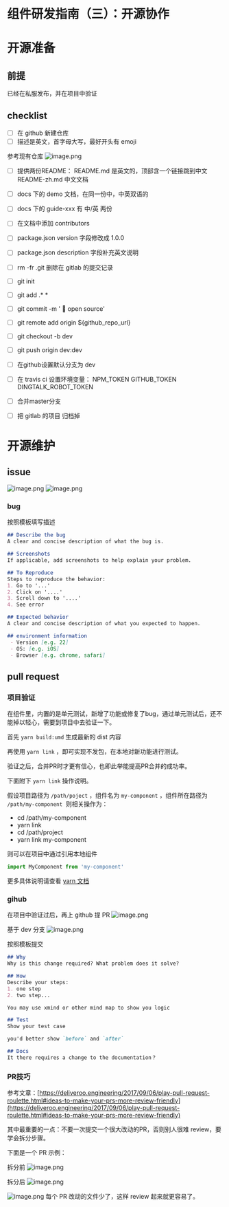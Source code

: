 # 组件研发指南（三）：开源协作

# 开源准备
## 前提
已经在私服发布，并在项目中验证

## checklist

- [ ] 在 github 新建仓库
- [ ] 描述是英文，首字母大写，最好开头有 emoji

参考现有仓库
![image.png](https://tva1.sinaimg.cn/large/006y8mN6gy1g6nizcjynzj31jm0hkq68.jpg)

- [ ] 提供两份README：
README.md 是英文的，顶部含一个链接跳到中文
README-zh.md 中文文档

- [ ] docs 下的 demo 文档，在同一份中，中英双语的
- [ ] docs 下的 guide-xxx 有 中/英 两份

- [ ] 在文档中添加 contributors

- [ ] package.json version 字段修改成 1.0.0
- [ ] package.json description 字段补充英文说明

- [ ] rm -fr .git 删除在 gitlab 的提交记录

- [ ] git init 
- [ ] git add .* *
- [ ] git commit -m ' 🎉 open source'

- [ ] git remote add origin ${github_repo_url}
- [ ] git checkout -b dev
- [ ] git push origin dev:dev

- [ ] 在github设置默认分支为 dev

- [ ] 在 travis ci 设置环境变量： NPM_TOKEN GITHUB_TOKEN DINGTALK_ROBOT_TOKEN
- [ ] 合并master分支

- [ ] 把 gitlab 的项目 归档掉

# 开源维护
## issue
![image.png](https://tva1.sinaimg.cn/large/006y8mN6gy1g6nj50gbvtj31ja0fc41h.jpg)
![image.png](https://tva1.sinaimg.cn/large/006y8mN6gy1g6nj57s11lj317k0cwmym.jpg)
### bug
按照模板填写描述

```markdown
## Describe the bug
A clear and concise description of what the bug is.

## Screenshots
If applicable, add screenshots to help explain your problem.

## To Reproduce
Steps to reproduce the behavior:
1. Go to '...'
2. Click on '....'
3. Scroll down to '....'
4. See error

## Expected behavior
A clear and concise description of what you expected to happen.

## environment information
 - Version [e.g. 22]
 - OS: [e.g. iOS]
 - Browser [e.g. chrome, safari]
```

## pull request
### 项目验证
在组件里，内置的是单元测试，新增了功能或修复了bug，通过单元测试后，还不能掉以轻心，需要到项目中去验证一下。

首先 `yarn build:umd` 生成最新的 dist 内容

再使用 `yarn link` ，即可实现不发包，在本地对新功能进行测试。

验证之后，合并PR时才更有信心，也即此举能提高PR合并的成功率。

下面附下 `yarn link` 操作说明。

假设项目路径为 `/path/poject` ，组件名为 `my-component` ，组件所在路径为 `/path/my-component`  则相关操作为：

- cd /path/my-component
- yarn link
- cd /path/project
- yarn link my-component

则可以在项目中通过引用本地组件

```javascript
import MyComponent from 'my-component'
```

更多具体说明请查看 [yarn 文档](https://yarnpkg.com/zh-Hant/docs/cli/link)

### gihub
在项目中验证过后，再上 github 提 PR
![image.png](https://tva1.sinaimg.cn/large/006y8mN6gy1g6nj5divggj31ke0dsacw.jpg)

基于 dev 分支
![image.png](https://tva1.sinaimg.cn/large/006y8mN6gy1g6nj5ojnpzj31ik08emyu.jpg)

按照模板提交

```markdown
## Why
Why is this change required? What problem does it solve?

## How
Describe your steps:
1. one step
2. two step...

You may use xmind or other mind map to show you logic

## Test
Show your test case

you'd better show `before` and `after` 

## Docs
It there requires a change to the documentation？
```

### PR技巧
参考文章：[https://deliveroo.engineering/2017/09/06/play-pull-request-roulette.html#ideas-to-make-your-prs-more-review-friendly](https://deliveroo.engineering/2017/09/06/play-pull-request-roulette.html#ideas-to-make-your-prs-more-review-friendly)

其中最重要的一点：不要一次提交一个很大改动的PR，否则别人很难 review，要学会拆分步骤。

下面是一个 PR 示例：

拆分前
![image.png](https://tva1.sinaimg.cn/large/006y8mN6gy1g6nj6ned4yj319i07q0um.jpg)


拆分后
![image.png](https://tva1.sinaimg.cn/large/006y8mN6gy1g6nj5z3bq1j31ca0len2j.jpg)

![image.png](https://tva1.sinaimg.cn/large/006y8mN6gy1g6nj6vup9jj313y08e769.jpg)
每个 PR 改动的文件少了，这样 review 起来就更容易了。
